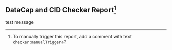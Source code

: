 
  ## DataCap and CID Checker Report[^1]
  test message
  
  [^1]: To manually trigger this report, add a comment with text `checker:manualTrigger`
  